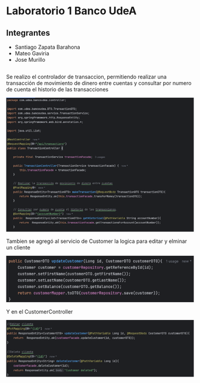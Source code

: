 # Laboratorio 1 Banco UdeA

## Integrantes 
- Santiago Zapata Barahona
- Mateo Gaviria
- Jose Murillo

## 

Se realizo el controlador de transaccion, permitiendo realizar una transacción de movimiento de dinero entre cuentas y 
consultar por numero de cuenta el historio de las transacciones

![img.png](resources/img.png)

Tambien se agregó al servicio de Customer la logica para editar y elminar un cliente

![img_1.png](resources/img_1.png)

Y en el CustomerController

![img_1.png](resources/img_2.png)
